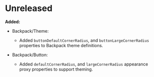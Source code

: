 # Unreleased

**Added:**

- Backpack/Theme:
  - Added `buttonDefaultCornerRadius`, and `buttonLargeCornerRadius` properties to Backpack theme definitions.

- Backpack/Button:
  - Added `defaultCornerRadius`, and  `largeCornerRadius` appearance proxy properties to support theming.

